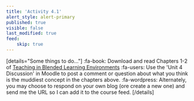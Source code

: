 ```yaml
---
title: 'Activity 4.1'
alert_style: alert-primary
published: true
visible: false
last_modified: true
feed:
    skip: true
---
```


[details="Some things to do..."]
:fa-book: Download and read Chapters 1-2 of [Teaching in Blended Learning Environments](https://www.aupress.ca/books/120229-teaching-in-blended-learning-environments/)
:fa-users: Use the 'Unit 4 Discussion' in Moodle to post a comment or question about what you think is the muddiest concept in the chapters above.
:fa-wordpress: Alternately, you may choose to respond on your own blog (ore create a new one) and send me the URL so I can add it to the course feed.
[/details]
